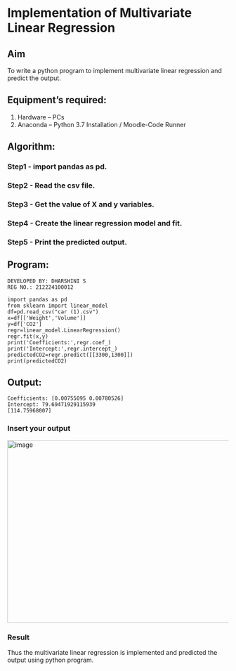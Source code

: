 # Implementation of Multivariate Linear Regression
## Aim
To write a python program to implement multivariate linear regression and predict the output.
## Equipment’s required:
1.	Hardware – PCs
2.	Anaconda – Python 3.7 Installation / Moodle-Code Runner
## Algorithm:

### Step1 - import pandas as pd.

### Step2 - Read the csv file.

### Step3 - Get the value of X and y variables.

### Step4 - Create the linear regression model and fit.

### Step5 - Print the predicted output.

## Program:
```
DEVELOPED BY: DHARSHINI S
REG NO.: 212224100012

import pandas as pd
from sklearn import linear_model
df=pd.read_csv("car (1).csv")
x=df[['Weight','Volume']]
y=df['CO2']
regr=linear_model.LinearRegression()
regr.fit(x,y)
print('Coefficients:',regr.coef_)
print('Intercept:',regr.intercept_)
predictedCO2=regr.predict([[3300,1300]])
print(predictedCO2)

```
## Output:

```
Coefficients: [0.00755095 0.00780526]
Intercept: 79.69471929115939
[114.75968007]
```
### Insert your output

<img width="1403" height="416" alt="image" src="https://github.com/user-attachments/assets/5099106c-2099-4503-9ba7-673291b7a2d9" />

<br>

### Result
Thus the multivariate linear regression is implemented and predicted the output using python program.
